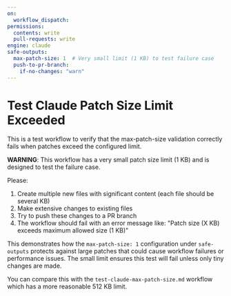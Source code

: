 ```yaml
---
on:
  workflow_dispatch:
permissions:
  contents: write
  pull-requests: write
engine: claude
safe-outputs:
  max-patch-size: 1  # Very small limit (1 KB) to test failure case
  push-to-pr-branch:
    if-no-changes: "warn"
---
```


# Test Claude Patch Size Limit Exceeded

This is a test workflow to verify that the max-patch-size validation correctly fails when patches exceed the configured limit.

**WARNING**: This workflow has a very small patch size limit (1 KB) and is designed to test the failure case.

Please:
1. Create multiple new files with significant content (each file should be several KB)
2. Make extensive changes to existing files 
3. Try to push these changes to a PR branch
4. The workflow should fail with an error message like: "Patch size (X KB) exceeds maximum allowed size (1 KB)"

This demonstrates how the `max-patch-size: 1` configuration under `safe-outputs` protects against large patches that could cause workflow failures or performance issues. The small limit ensures this test will fail unless only tiny changes are made.

You can compare this with the `test-claude-max-patch-size.md` workflow which has a more reasonable 512 KB limit.